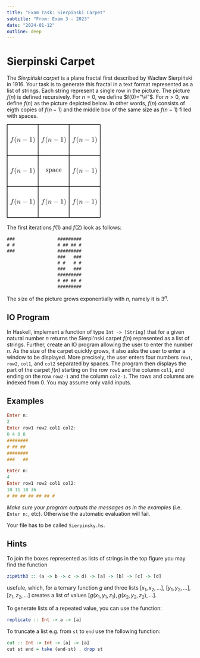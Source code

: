 ```yaml
---
title: "Exam Task: Sierpinski Carpet"
subtitle: "From: Exam 3 - 2023"
date: "2024-01-12"
outline: deep
---
```


# Sierpinski Carpet
 
The *Sierpiński carpet* is a plane fractal first described by Wacław Sierpiński in 1916.
Your task is to generate this fractal in a text format represented as a list of strings. 
Each string represent a single row in the picture. The picture $f(n)$ is defined recursively.
For $n=0$, we define $f(0)="\#"$. For $n>0$, we define $f(n)$ as the picture depicted below.
In other words, $f(n)$ consists of eigth copies of $f(n-1)$ and 
the middle box of the same size as $f(n-1)$ filled with spaces.

<img src="/img/sierpinski-carpet-construction.svg" style="width: 50%; margin: auto;">


The first iterations $f(1)$ and $f(2)$ look as follows:
```
###                #########
# #                # ## ## #
###                #########  
                   ###   ###
                   # #   # #
                   ###   ###  
                   #########
                   # ## ## #
                   #########  
```

The size of the picture grows exponentially with $n$, namely it is $3^n$.

## IO Program

In Haskell, implement a function of type `Int -> [String]` that for a given
natural number $n$ returns the Sierpi\'nski carpet $f(n)$ represented as a list of strings.
Further, create an IO program allowing the user to enter the number $n$. As the size of 
the carpet quickly grows, it also asks the user to enter a window to be displayed.
More precisely, the user enters four numbers `row1`, `row2`, `col1`,
and `col2` separated by spaces. The program then displays the part of the 
carpet $f(n)$ starting on the row `row1` and the column `col1`, and ending on 
the row `row2-1` and the column `col2-1`. The rows and columns are indexed from $0$.
You may assume only valid inputs.

## Examples

```haskell
Enter n:
2
Enter row1 row2 col1 col2:
0 4 0 8
########
# ## ## 
########
###   ##
```

```haskell
Enter n:
4
Enter row1 row2 col1 col2:
10 11 18 36
# ## ## ## ## ## #
```

_Make sure your program outputs the messages as in the examples_ (i.e. `Enter n:`, etc).  Otherwise
the automatic evaluation will fail.

Your file has to be called `Sierpinsky.hs`.

## Hints

To join the boxes represented as lists of strings in the top figure you may find the function
```haskell
zipWith3 :: (a -> b -> c -> d) -> [a] -> [b] -> [c] -> [d]  
```
usefule, which, for a ternary function $g$ and three lists $[x_1,x_2,\ldots]$, 
$[y_1,y_2,\ldots]$, $[z_1,z_2,\ldots]$ creates a list of values
$[g(x_1,y_1,z_1),g(x_2,y_2,z_2),\ldots]$. 

To generate lists of a repeated value, you can use the function:
```haskell
replicate :: Int -> a -> [a]
```

To truncate a list e.g. from `st` to `end` use the following function:
```haskell
cut :: Int -> Int -> [a] -> [a]
cut st end = take (end-st) . drop st  
```
